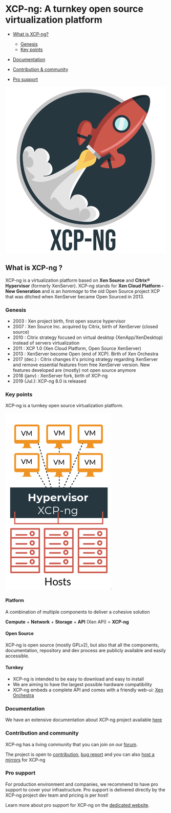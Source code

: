 # XCP-ng: A turnkey open source virtualization platform


* [What is XCP-ng?](#what-is-xcp-ng-)
  * [Genesis](#genesis)
  * [Key points](#key-points)
	
* [Documentation](#documentation)
* [Contribution & community](#contribution-and-community)
* [Pro support](#pro-support)

![](misc/assets/logo-glossy-small.png)

## What is XCP-ng ?

XCP-ng is a virtualization platform based on **Xen Source** and **Citrix® Hypervisor** (formerly XenServer).
XCP-ng stands for **Xen Cloud Platform - New Generation** and is an *hommage* to the old Open Source project XCP that was ditched when XenServer became Open Sourced in 2013. 

### Genesis

* 2003 : Xen project birth, first open source hypervisor
* 2007 : Xen Source Inc. acquired by Citrix, birth of XenServer (closed source) 
* 2010 : Citrix strategy focused on virtual desktop (XenApp/XenDesktop) instead of servers virtualization
* 2011 : XCP 1.0 (Xen Cloud Platform, Open Source XenServer)
* 2013 : XenServer become Open (end of XCP). Birth of Xen Orchestra
* 2017 (dec.) : Citrix changes it's pricing strategy regarding XenServer and remove essential features from free XenServer version. New features developed are (mostly) not open source anymore
* 2018 (janv) : XenServer fork,  birth of XCP-ng
* 2019 (Jul.): XCP-ng 8.0 is released


### Key points

XCP-ng is a turnkey open source virtualization platform.

![](misc/assets/xcp-ng-hiw.png)

#### Platform

A combination of multiple components to deliver a cohesive solution

**Compute** + **Network** + **Storage** + **API** (Xen API) = **XCP-ng**

#### Open Source

XCP-ng is open source (mostly GPLv2), but also that all the components, documentation, repository and dev process are publicly available and easily accessible. 

#### Turnkey

* XCP-ng is intended to be easy to download and easy to install
* We are aiming to have the largest possible hardware compatibility
* XCP-ng embeds a complete API and comes with a friendly web-ui: [Xen Orchestra](misc/assets/logo-glossy.png)

### Documentation

We have an extensive documentation about XCP-ng project available [here](https://github.com/xcp-ng/xcp/wiki)

### Contribution and community

XCP-ng has a living community that you can join on our [forum](https://xcp-ng.org/forum/). 

The project is open to [contribution](https://github.com/xcp-ng/xcp/wiki/Development-process-tour), [bug report](https://github.com/xcp-ng/xcp/wiki/How-to-report-bugs) and you can also [host a mirrors](https://github.com/xcp-ng/xcp/wiki/Development-process-tour) for XCP-ng

### Pro support

For production environment and companies, we recommend to have pro support to cover your infrastructure. Pro support is delivered directly by the XCP-ng project dev team and pricing is per host! 

Learn more about pro support for XCP-ng on the [dedicated website](https://xcp-ng.com/). 
